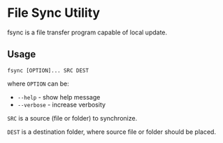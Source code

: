 # File Sync Utility

fsync is a file transfer program capable of local update.

## Usage

```shell
fsync [OPTION]... SRC DEST
```

where `OPTION` can be:
- `--help` - show help message
- `--verbose` - increase verbosity

`SRC` is a source (file or folder) to synchronize.

`DEST` is a destination folder, where source file or folder should be placed.
